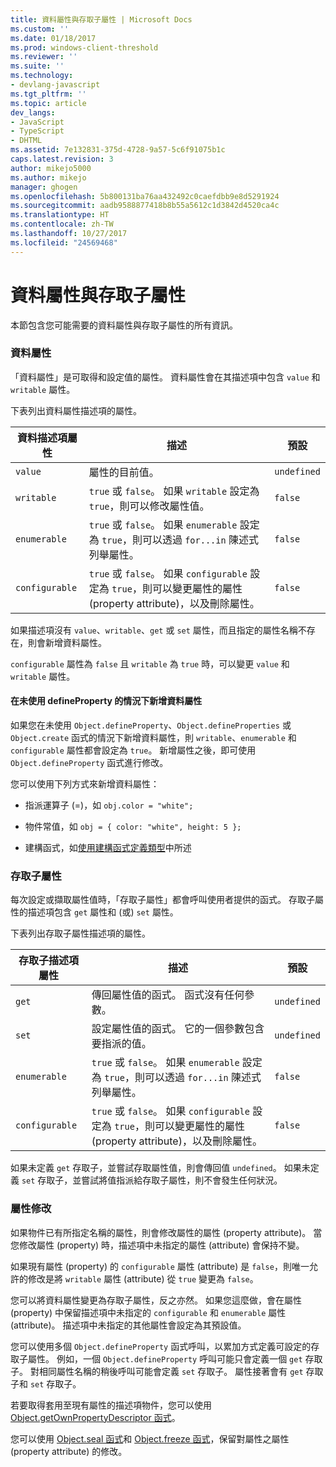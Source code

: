 ```yaml
---
title: 資料屬性與存取子屬性 | Microsoft Docs
ms.custom: ''
ms.date: 01/18/2017
ms.prod: windows-client-threshold
ms.reviewer: ''
ms.suite: ''
ms.technology:
- devlang-javascript
ms.tgt_pltfrm: ''
ms.topic: article
dev_langs:
- JavaScript
- TypeScript
- DHTML
ms.assetid: 7e132831-375d-4728-9a57-5c6f91075b1c
caps.latest.revision: 3
author: mikejo5000
ms.author: mikejo
manager: ghogen
ms.openlocfilehash: 5b800131ba76aa432492c0caefdbb9e8d5291924
ms.sourcegitcommit: aadb9588877418b8b55a5612c1d3842d4520ca4c
ms.translationtype: HT
ms.contentlocale: zh-TW
ms.lasthandoff: 10/27/2017
ms.locfileid: "24569468"
---
```

# <a name="data-properties-and-accessor-properties"></a>資料屬性與存取子屬性
本節包含您可能需要的資料屬性與存取子屬性的所有資訊。  
  
### <a name="data-properties"></a>資料屬性  
 「資料屬性」是可取得和設定值的屬性。 資料屬性會在其描述項中包含 `value` 和 `writable` 屬性。  
  
 下表列出資料屬性描述項的屬性。  
  
|資料描述項屬性|描述|預設|  
|-------------------------------|-----------------|-------------|  
|`value`|屬性的目前值。|`undefined`|  
|`writable`|`true` 或 `false`。 如果 `writable` 設定為 `true`，則可以修改屬性值。|`false`|  
|`enumerable`|`true` 或 `false`。 如果 `enumerable` 設定為 `true`，則可以透過 `for...in` 陳述式列舉屬性。|`false`|  
|`configurable`|`true` 或 `false`。 如果 `configurable` 設定為 `true`，則可以變更屬性的屬性 (property attribute)，以及刪除屬性。|`false`|  
  
 如果描述項沒有 `value`、`writable`、`get` 或 `set` 屬性，而且指定的屬性名稱不存在，則會新增資料屬性。  
  
 `configurable` 屬性為 `false` 且 `writable` 為 `true` 時，可以變更 `value` 和 `writable` 屬性。  
  
#### <a name="data-properties-added-without-using-defineproperty"></a>在未使用 defineProperty 的情況下新增資料屬性  
 如果您在未使用 `Object.defineProperty`、`Object.defineProperties` 或 `Object.create` 函式的情況下新增資料屬性，則 `writable`、`enumerable` 和 `configurable` 屬性都會設定為 `true`。 新增屬性之後，即可使用 `Object.defineProperty` 函式進行修改。  
  
 您可以使用下列方式來新增資料屬性：  
  
-   指派運算子 (=)，如 `obj.color = "white";`  
  
-   物件常值，如 `obj = { color: "white", height: 5 };`  
  
-   建構函式，如[使用建構函式定義類型](../../javascript/advanced/using-constructors-to-define-types.md)中所述  
  
### <a name="accessor-properties"></a>存取子屬性  
 每次設定或擷取屬性值時，「存取子屬性」都會呼叫使用者提供的函式。 存取子屬性的描述項包含 `get` 屬性和 (或) `set` 屬性。  
  
 下表列出存取子屬性描述項的屬性。  
  
|存取子描述項屬性|描述|預設|  
|-----------------------------------|-----------------|-------------|  
|`get`|傳回屬性值的函式。 函式沒有任何參數。|`undefined`|  
|`set`|設定屬性值的函式。 它的一個參數包含要指派的值。|`undefined`|  
|`enumerable`|`true` 或 `false`。 如果 `enumerable` 設定為 `true`，則可以透過 `for...in` 陳述式列舉屬性。|`false`|  
|`configurable`|`true` 或 `false`。 如果 `configurable` 設定為 `true`，則可以變更屬性的屬性 (property attribute)，以及刪除屬性。|`false`|  
  
 如果未定義 `get` 存取子，並嘗試存取屬性值，則會傳回值 `undefined`。 如果未定義 `set` 存取子，並嘗試將值指派給存取子屬性，則不會發生任何狀況。  
  
### <a name="property-modifications"></a>屬性修改  
 如果物件已有所指定名稱的屬性，則會修改屬性的屬性 (property attribute)。 當您修改屬性 (property) 時，描述項中未指定的屬性 (attribute) 會保持不變。  
  
 如果現有屬性 (property) 的 `configurable` 屬性 (attribute) 是 `false`，則唯一允許的修改是將 `writable` 屬性 (attribute) 從 `true` 變更為 `false`。  
  
 您可以將資料屬性變更為存取子屬性，反之亦然。 如果您這麼做，會在屬性 (property) 中保留描述項中未指定的 `configurable` 和 `enumerable` 屬性 (attribute)。 描述項中未指定的其他屬性會設定為其預設值。  
  
 您可以使用多個 `Object.defineProperty` 函式呼叫，以累加方式定義可設定的存取子屬性。 例如，一個 `Object.defineProperty` 呼叫可能只會定義一個 `get` 存取子。 對相同屬性名稱的稍後呼叫可能會定義 `set` 存取子。 屬性接著會有 `get` 存取子和 `set` 存取子。  
  
 若要取得套用至現有屬性的描述項物件，您可以使用 [Object.getOwnPropertyDescriptor 函式](../../javascript/reference/object-getownpropertydescriptor-function-javascript.md)。  
  
 您可以使用 [Object.seal 函式](../../javascript/reference/object-seal-function-javascript.md)和 [Object.freeze 函式](../../javascript/reference/object-freeze-function-javascript.md)，保留對屬性之屬性 (property attribute) 的修改。